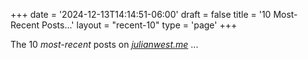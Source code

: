 +++
date = '2024-12-13T14:14:51-06:00'
draft = false
title = '10 Most-Recent Posts...'
layout = "recent-10"
type = 'page'
+++

The 10 *most-recent* posts on [*julianwest.me*](https://julianwest.me) ... 